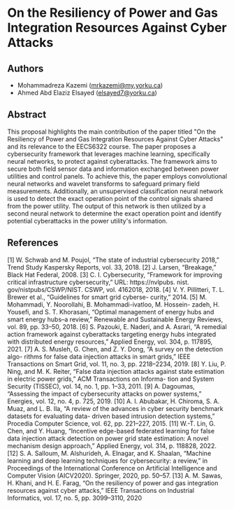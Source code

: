 # On the Resiliency of Power and Gas Integration Resources Against Cyber Attacks

## Authors
- Mohammadreza Kazemi (mrkazemi@my.yorku.ca)
- Ahmed Abd Elaziz Elsayed (elsayed7@yorku.ca)

## Abstract
This proposal highlights the main contribution of the paper titled "On the Resiliency of Power and Gas Integration Resources Against Cyber Attacks" and its relevance to the EECS6322 course. The paper proposes a cybersecurity framework that leverages machine learning, specifically neural networks, to protect against cyberattacks. The framework aims to secure both field sensor data and information exchanged between power utilities and control panels. To achieve this, the paper employs convolutional neural networks and wavelet transforms to safeguard primary field measurements. Additionally, an unsupervised classification neural network is used to detect the exact operation point of the control signals shared from the power utility. The output of this network is then utilized by a second neural network to determine the exact operation point and identify potential cyberattacks in the power utility's information.

## References
[1] W. Schwab and M. Poujol, “The state of industrial cybersecurity 2018,”
Trend Study Kaspersky Reports, vol. 33, 2018.
[2] J. Larsen, “Breakage,” Black Hat Federal, 2008.
[3] C. I. Cybersecurity, “Framework for improving critical infrastructure
cybersecurity,” URL: https://nvlpubs. nist. gov/nistpubs/CSWP/NIST.
CSWP, vol. 4162018, 2018.
[4] V. Y. Pillitteri, T. L. Brewer et al., “Guidelines for smart grid cyberse-
curity,” 2014.
[5] M. Mohammadi, Y. Noorollahi, B. Mohammadi-ivatloo, M. Hossein-
zadeh, H. Yousefi, and S. T. Khorasani, “Optimal management of energy
hubs and smart energy hubs–a review,” Renewable and Sustainable
Energy Reviews, vol. 89, pp. 33–50, 2018.
[6] S. Pazouki, E. Naderi, and A. Asrari, “A remedial action framework
against cyberattacks targeting energy hubs integrated with distributed
energy resources,” Applied Energy, vol. 304, p. 117895, 2021.
[7] A. S. Musleh, G. Chen, and Z. Y. Dong, “A survey on the detection algo-
rithms for false data injection attacks in smart grids,” IEEE Transactions
on Smart Grid, vol. 11, no. 3, pp. 2218–2234, 2019.
[8] Y. Liu, P. Ning, and M. K. Reiter, “False data injection attacks against
state estimation in electric power grids,” ACM Transactions on Informa-
tion and System Security (TISSEC), vol. 14, no. 1, pp. 1–33, 2011.
[9] A. Dagoumas, “Assessing the impact of cybersecurity attacks on power
systems,” Energies, vol. 12, no. 4, p. 725, 2019.
[10] A. I. Abubakar, H. Chiroma, S. A. Muaz, and L. B. Ila, “A review of
the advances in cyber security benchmark datasets for evaluating data-
driven based intrusion detection systems,” Procedia Computer Science,
vol. 62, pp. 221–227, 2015.
[11] W.-T. Lin, G. Chen, and Y. Huang, “Incentive edge-based federated
learning for false data injection attack detection on power grid state
estimation: A novel mechanism design approach,” Applied Energy, vol.
314, p. 118828, 2022.
[12] S. A. Salloum, M. Alshurideh, A. Elnagar, and K. Shaalan, “Machine
learning and deep learning techniques for cybersecurity: a review,” in
Proceedings of the International Conference on Artificial Intelligence
and Computer Vision (AICV2020). Springer, 2020, pp. 50–57.
[13] A. M. Sawas, H. Khani, and H. E. Farag, “On the resiliency of power
and gas integration resources against cyber attacks,” IEEE Transactions
on Industrial Informatics, vol. 17, no. 5, pp. 3099–3110, 2020
